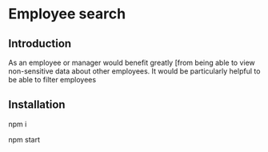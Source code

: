 # Employee search

## Introduction

As an employee or manager would benefit greatly [from being able to view non-sensitive data about other employees. It would be particularly helpful to be able to filter employees

## Installation

npm i

npm start
